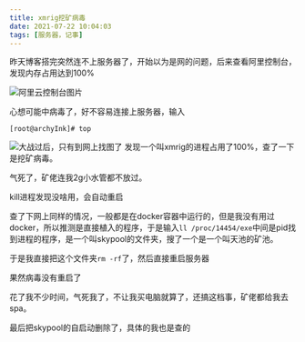 ```yaml
---
title: xmrig挖矿病毒
date: 2021-07-22 10:04:03
tags: [服务器，记事]
---
```


昨天博客搭完突然连不上服务器了，开始以为是网的问题，后来查看阿里控制台，发现内存占用达到100%

![阿里云控制台图片](/images/0722_1.jpg)

心想可能中病毒了，好不容易连接上服务器，输入

`[root@archyInk]# top` 

![大战过后，只有到网上找图了](/images/0722_2.jpg)
发现一个叫xmrig的进程占用了100%，查了一下是挖矿病毒。

气死了，矿佬连我2g小水管都不放过。

kill进程发现没啥用，会自动重启

查了下网上同样的情况，一般都是在docker容器中运行的，但是我没有用过docker，所以推测是直接植入的程序，于是输入`ll /proc/14454/exe`中间是pid找到进程的程序，是一个叫skypool的文件夹，搜了一个是一个叫天池的矿池。

于是我直接把这个文件夹`rm -rf`了，然后直接重启服务器



果然病毒没有重启了

花了我不少时间，气死我了，不让我买电脑就算了，还搞这档事，矿佬都给我去spa。



最后把skypool的自启动删除了，具体的我也是查的


